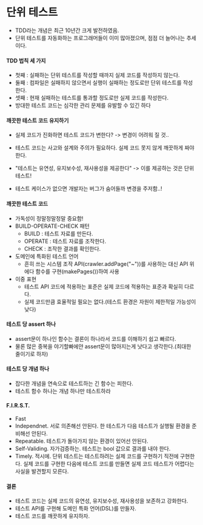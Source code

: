 # 단위 테스트
- TDD라는 개념은 최근 10년간 크게 발전하였음.
- 단위 테스트를 자동화하는 프로그래머들이 이미 많아졌으며, 점점 더 늘어나는 추세이다.
#### TDD 법칙 세 가지
- 첫째 : 실패하는 단위 테스트를 작성할 때까지 실제 코드를 작성하지 않는다.
- 둘째 : 컴파일은 실패하지 않으면서 실행이 실패하는 정도로만 단위 테스트를 작성한다.
- 셋째 : 현재 실패하는 테스트를 통과할 정도로만 실제 코드를 작성한다.
- 방대한 테스트 코드는 심각한 관리 문제를 유발할 수 있긴 하다
#### 깨끗한 테스트 코드 유지하기
- 실제 코드가 진화하면 테스트 코드가 변한다? -> 변경이 어려워 질 것..
- 테스트 코드는 사고와 설계와 주의가 필요하다. 실제 코드 못지 않게 깨끗하게 짜야 한다.

- "테스트는 유연성, 유지보수성, 재사용성을 제공한다" -> 이를 제공하는 것은 단위 테스트!
- 테스트 케이스가 없으면 개발자는 버그가 숨어들까 변경을 주저함..!
#### 깨끗한 테스트 코드
- 가독성이 정말정말정말 중요함!
- BUILD-OPERATE-CHECK 패턴
  - BUILD : 테스트 자료를 만든다.
  - OPERATE : 테스트 자료를 조작한다.
  - CHECK : 조작한 결과를 확인한다.
- 도메인에 특화된 테스트 언어
  - 흔히 쓰는 시스템 조작 API(crawler.addPage("~"))를 사용하는 대신 API 위에다 함수를 구현(makePages())하여 사용
- 이중 표현
  - 테스트 API 코드에 적용하는 표준은 실제 코드에 적용하는 표준과 확실히 다르다.
  - 실제 코드만큼 효율적일 필요는 없다.(테스트 환경은 자원이 제한적일 가능성이 낮다)
#### 테스트 당 assert 하나
- assert문이 하나인 함수는 결론이 하나라서 코드를 이해하기 쉽고 빠르다.
- 물론 많은 중복을 야기할빠에얀 assert문이 많아지는게 낫다고 생각한다.(최대한 줄이기로 하자)
#### 테스트 당 개념 하나
- 잡다한 개념을 연속으로 테스트하는 긴 함수는 피한다.
- 테스트 함수 하나는 개념 하나만 테스트하라
#### F.I.R.S.T.
- Fast
- Independnet. 서로 의존해선 안된다. 한 테스트가 다음 테스트가 실행될 환경을 준비해선 안된다.
- Repeatable. 테스트가 돌아가지 않는 환경이 있어선 안된다.
- Self-Validing. 자가검증하는. 테스트는 bool 값으로 결과를 내야 한다.
- Timely. 적시에. 단위 테스트는 테스트하려는 실제 코드를 구현하기 직전에 구현한다. 실제 코드를 구현한 다음에 테스트 코드를 만들면 실제 코드 테스트가 어렵다는 사실을 발견할지 모른다.
#### 결론
- 테스트 코드는 실제 코드의 유연성, 유지보수성, 재사용성을 보존하고 강화한다.
- 테스트 API를 구현해 도메인 특화 언어(DSL)를 만들자.
- 테스트 코드를 깨끗하게 유지하자.